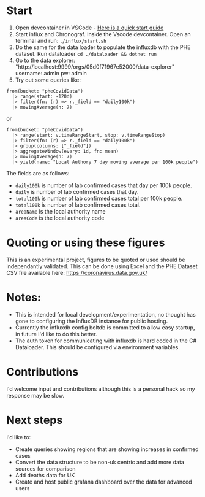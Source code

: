 
# Start 

1. Open devcontainer in VSCode - [Here is a quick start guide](https://code.visualstudio.com/docs/remote/containers#_quick-start-try-a-dev-container)
2. Start influx and Chronograf. Inside the Vscode devcontainer. Open an terminal and run: `./influx/start.sh`
3. Do the same for the data loader to populate the influxdb with the PHE dataset. Run dataloader `cd ./dataloader && dotnet run`
4. Go to the data explorer: "http://localhost:9999/orgs/05d0f71967e52000/data-explorer" username: admin pw: admin
5. Try out some queries like:

```
from(bucket: "pheCovidData")
  |> range(start: -120d)
  |> filter(fn: (r) => r._field == "daily100k")
  |> movingAverage(n: 7)
```

or 

```
from(bucket: "pheCovidData")
  |> range(start: v.timeRangeStart, stop: v.timeRangeStop)
  |> filter(fn: (r) => r._field == "daily100k")
  |> group(columns: ["_field"])
  |> aggregateWindow(every: 1d, fn: mean)
  |> movingAverage(n: 7)
  |> yield(name: "Local Authory 7 day moving average per 100k people")
```

The fields are as follows:

- `daily100k` is number of lab confirmed cases that day per 100k people. 
- `daily` is number of lab confirmed cases that day. 
- `total100k` is number of lab confirmed cases total per 100k people. 
- `total100k` is number of lab confirmed cases total. 
- `areaName` is the local authority name
- `areaCode` is the local authority code

# Quoting or using these figures

This is an experimental project, figures to be quoted or used should be independantly validated. This can be done using Excel and the PHE Dataset CSV file available here: https://coronavirus.data.gov.uk/

# Notes:

- This is intended for local development/experimentation, no thought has gone to configuring the InfluxDB instance for public hosting.
- Currently the influxdb config boltdb is committed to allow easy startup, in future I'd like to do this better. 
- The auth token for communicating with influxdb is hard coded in the C# Dataloader. This should be configured via environment variables. 

# Contributions

I'd welcome input and contributions although this is a personal hack so my response may be slow. 

# Next steps

I'd like to:

- Create queries showing regions that are showing increases in confirmed cases
- Convert the data structure to be non-uk centric and add more data sources for comparison
- Add deaths data for UK
- Create and host public grafana dashboard over the data for advanced users